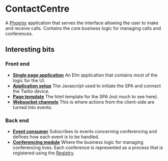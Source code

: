 # ContactCentre

A [Phoenix](http://www.phoenixframework.org/) application that serves the interface allowing the user to make and receive calls. Contains the core business logic for managing calls and conferences.

## Interesting bits

### Front end

- **[Single page application](lib/contact_centre_web/elm/App.elm)** An Elm application that contains most of the logic for the UI.
- **[Application setup](assets/js/app.js)** The Javascript used to initiate the SPA and connect the Twilio device.
- **[Page template](lib/contact_centre_web/templates/page/index.html.eex)** The html template for the SPA (not much to see here).
- **[Websocket channels](lib/contact_centre_web/channels)** This is where actions from the client-side are turned into events.

### Back end

- **[Event consumer](lib/contact_centre/consumer.ex)** Subscribes to events concerning conferencing and defines how each event is to be handled.
- **[Conferencing module](lib/contact_centre/conferencing.ex)** Where the business logic for managing conferencing lives. Each conference is represented as a process that is registered using the [Registry](https://hexdocs.pm/elixir/master/Registry.html).


